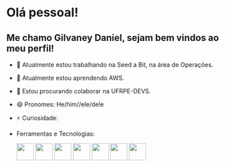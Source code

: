 # Olá pessoal!
## Me chamo Gilvaney Daniel, sejam bem vindos ao meu perfil!

- 🔭 Atualmente estou trabalhando na Seed a Bit, na área de Operações.
- 🌱 Atualmente estou aprendendo AWS.
- 👯 Estou procurando colaborar na UFRPE-DEVS.
- 😄 Pronomes: He/him//ele/dele
- ⚡ Curiosidade:

- Ferramentas e Tecnologias:

  <img src="https://cdn.jsdelivr.net/gh/devicons/devicon/icons/c/c-original.svg" width="40" height="40"/>
  <img src="https://cdn.jsdelivr.net/gh/devicons/devicon/icons/figma/figma-plain.svg" width="40" height="40"/>
  <img src="https://cdn.jsdelivr.net/gh/devicons/devicon/icons/flask/flask-original-wordmark.svg" width="40" height="40"/>
  <img src="https://cdn.jsdelivr.net/gh/devicons/devicon/icons/git/git-original.svg" width="40" height="40"/>
  <img src="https://cdn.jsdelivr.net/gh/devicons/devicon/icons/github/github-original.svg" width="40" height="40"/>
  <img src="https://cdn.jsdelivr.net/gh/devicons/devicon/icons/java/java-original.svg" width="40" height="40"/>
  <img src="https://cdn.jsdelivr.net/gh/devicons/devicon/icons/vscode/vscode-original.svg" width="40" height="40"/>
          
          
          
          
          
          



